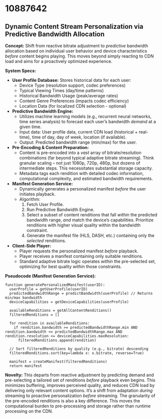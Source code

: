 # 10887642

## Dynamic Content Stream Personalization via Predictive Bandwidth Allocation

**Concept:** Shift from reactive bitrate adjustment to *predictive* bandwidth allocation based on individual user behavior and device characteristics *before* content begins playing. This moves beyond simply reacting to CDN load and aims for a proactively optimized experience.

**System Specs:**

*   **User Profile Database:** Stores historical data for each user:
    *   Device Type (resolution support, codec preferences)
    *   Typical Viewing Times (day/time patterns)
    *   Historical Bandwidth Usage (peak/average rates)
    *   Content Genre Preferences (impacts codec efficiency)
    *   Location Data (for localized CDN selection - optional)
*   **Predictive Bandwidth Engine:**
    *   Utilizes machine learning models (e.g., recurrent neural networks, time series analysis) to forecast each user’s bandwidth *demand* at a given time.
    *   Input data: User profile data, current CDN load (historical + real-time), time of day, day of week, location (if available).
    *   Output: Predicted bandwidth range (min/max) for the user.
*   **Pre-Encoding & Content Preparation:**
    *   Content is pre-encoded into a *vast* array of bitrate/resolution combinations (far beyond typical adaptive bitrate streaming).  Think granular scaling – not just 1080p, 720p, 480p, but dozens of intermediate steps. This necessitates substantial storage capacity.
    *   Metadata tags each rendition with detailed codec information, computational complexity, and estimated bandwidth requirements.
*   **Manifest Generation Service:**
    *   Dynamically generates a personalized manifest *before* the user initiates playback.
    *   Algorithm:
        1.  Fetch User Profile.
        2.  Run Predictive Bandwidth Engine.
        3.  Select a subset of content renditions that fall *within* the predicted bandwidth range, *and* match the device’s capabilities.  Prioritize renditions with higher visual quality within the bandwidth constraint.
        4.  Generate the manifest file (HLS, DASH, etc.) containing only the *selected* renditions.
*   **Client-Side Player:**
    *   Player requests the personalized manifest *before* playback.
    *   Player receives a manifest containing only suitable renditions.
    *   Standard adaptive bitrate logic operates *within* the pre-selected set, optimizing for best quality *within* those constraints.

**Pseudocode (Manifest Generation Service):**

```pseudocode
function generatePersonalizedManifest(userID):
  userProfile = getUserProfile(userID)
  predictedBandwidthRange = predictBandwidth(userProfile) // Returns min/max bandwidth
  deviceCapabilities = getDeviceCapabilities(userProfile)

  availableRenditions = getAllContentRenditions()
  filteredRenditions = []

  for rendition in availableRenditions:
    if rendition.bandwidth >= predictedBandwidthRange.min AND rendition.bandwidth <= predictedBandwidthRange.max AND rendition.resolution <= deviceCapabilities.maxResolution:
      filteredRenditions.append(rendition)

  // Sort filteredRenditions by quality (e.g., bitrate) descending
  filteredRenditions.sort(key=lambda x: x.bitrate, reverse=True)

  manifest = createManifest(filteredRenditions)
  return manifest
```

**Novelty:** This departs from reactive adjustment by predicting demand and pre-selecting a tailored set of renditions *before* playback even begins. This minimizes buffering, improves perceived quality, and reduces CDN load by delivering only relevant content options.  It’s a shift from adaptation *during* streaming to proactive personalization *before* streaming.  The granularity of the pre-encoded renditions is also a key difference. This moves the computational burden to pre-processing and storage rather than runtime processing on the CDN.